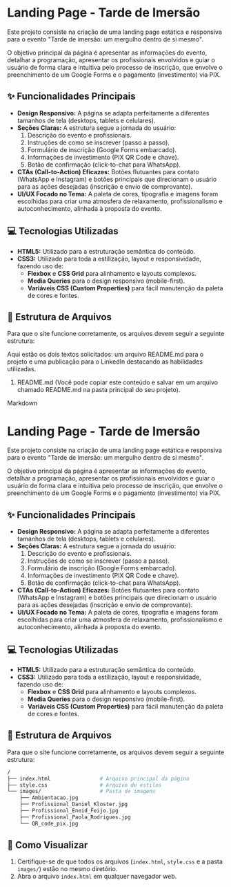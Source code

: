 # Landing Page - Tarde de Imersão

Este projeto consiste na criação de uma landing page estática e responsiva para o evento "Tarde de imersão: um mergulho dentro de si mesmo".

O objetivo principal da página é apresentar as informações do evento, detalhar a programação, apresentar os profissionais envolvidos e guiar o usuário de forma clara e intuitiva pelo processo de inscrição, que envolve o preenchimento de um Google Forms e o pagamento (investimento) via PIX.

## ✨ Funcionalidades Principais

* **Design Responsivo:** A página se adapta perfeitamente a diferentes tamanhos de tela (desktops, tablets e celulares).
* **Seções Claras:** A estrutura segue a jornada do usuário:
    1.  Descrição do evento e profissionais.
    2.  Instruções de como se inscrever (passo a passo).
    3.  Formulário de inscrição (Google Forms embarcado).
    4.  Informações de investimento (PIX QR Code e chave).
    5.  Botão de confirmação (click-to-chat para WhatsApp).
* **CTAs (Call-to-Action) Eficazes:** Botões flutuantes para contato (WhatsApp e Instagram) e botões principais que direcionam o usuário para as ações desejadas (inscrição e envio de comprovante).
* **UI/UX Focado no Tema:** A paleta de cores, tipografia e imagens foram escolhidas para criar uma atmosfera de relaxamento, profissionalismo e autoconhecimento, alinhada à proposta do evento.

## 💻 Tecnologias Utilizadas

* **HTML5:** Utilizado para a estruturação semântica do conteúdo.
* **CSS3:** Utilizado para toda a estilização, layout e responsividade, fazendo uso de:
    * **Flexbox** e **CSS Grid** para alinhamento e layouts complexos.
    * **Media Queries** para o design responsivo (mobile-first).
    * **Variáveis CSS (Custom Properties)** para fácil manutenção da paleta de cores e fontes.

## 📂 Estrutura de Arquivos

Para que o site funcione corretamente, os arquivos devem seguir a seguinte estrutura:

Aqui estão os dois textos solicitados: um arquivo README.md para o projeto e uma publicação para o LinkedIn destacando as habilidades utilizadas.

1. README.md
(Você pode copiar este conteúdo e salvar em um arquivo chamado README.md na pasta principal do seu projeto).

Markdown

# Landing Page - Tarde de Imersão

Este projeto consiste na criação de uma landing page estática e responsiva para o evento "Tarde de imersão: um mergulho dentro de si mesmo".

O objetivo principal da página é apresentar as informações do evento, detalhar a programação, apresentar os profissionais envolvidos e guiar o usuário de forma clara e intuitiva pelo processo de inscrição, que envolve o preenchimento de um Google Forms e o pagamento (investimento) via PIX.

## ✨ Funcionalidades Principais

* **Design Responsivo:** A página se adapta perfeitamente a diferentes tamanhos de tela (desktops, tablets e celulares).
* **Seções Claras:** A estrutura segue a jornada do usuário:
    1.  Descrição do evento e profissionais.
    2.  Instruções de como se inscrever (passo a passo).
    3.  Formulário de inscrição (Google Forms embarcado).
    4.  Informações de investimento (PIX QR Code e chave).
    5.  Botão de confirmação (click-to-chat para WhatsApp).
* **CTAs (Call-to-Action) Eficazes:** Botões flutuantes para contato (WhatsApp e Instagram) e botões principais que direcionam o usuário para as ações desejadas (inscrição e envio de comprovante).
* **UI/UX Focado no Tema:** A paleta de cores, tipografia e imagens foram escolhidas para criar uma atmosfera de relaxamento, profissionalismo e autoconhecimento, alinhada à proposta do evento.

## 💻 Tecnologias Utilizadas

* **HTML5:** Utilizado para a estruturação semântica do conteúdo.
* **CSS3:** Utilizado para toda a estilização, layout e responsividade, fazendo uso de:
    * **Flexbox** e **CSS Grid** para alinhamento e layouts complexos.
    * **Media Queries** para o design responsivo (mobile-first).
    * **Variáveis CSS (Custom Properties)** para fácil manutenção da paleta de cores e fontes.

## 📂 Estrutura de Arquivos

Para que o site funcione corretamente, os arquivos devem seguir a seguinte estrutura:

```bash
/
├── index.html                # Arquivo principal da página
├── style.css                 # Arquivo de estilos
└── images/                   # Pasta de imagens
    ├── Ambientacao.jpg
    ├── Profissional_Daniel_Kloster.jpg
    ├── Profissional_Eneid_Feijo.jpg
    ├── Profissional_Paola_Rodrigues.jpg
    └── QR_code_pix.jpg

```


## 🚀 Como Visualizar

1.  Certifique-se de que todos os arquivos (`index.html`, `style.css` e a pasta `images/`) estão no mesmo diretório.
2.  Abra o arquivo `index.html` em qualquer navegador web.
